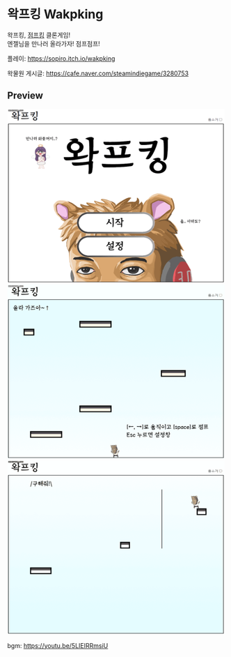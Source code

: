 # 왁프킹 Wakpking

왁프킹, [점프킹](https://namu.wiki/w/Jump%20King?from=%EC%A0%90%ED%94%84%ED%82%B9) 클론게임!  
엔젤님을 만나러 올라가자! 점프점프!

플레이: https://sopiro.itch.io/wakpking



왁물원 게시글: https://cafe.naver.com/steamindiegame/3280753

## Preview

<img src=".github/img1.gif" width="500" height="400" />

<img src=".github/img2.gif" width="500" height="400" />

<img src=".github/img3.gif" width="500" height="400" />

bgm: https://youtu.be/5LIEIRRmsiU

